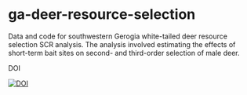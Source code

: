 # ga-deer-resource-selection
Data and code for southwestern Gerogia white-tailed deer resource selection SCR analysis.  The analysis involved estimating the effects of short-term bait sites on second- and third-order selection of male deer.

DOI

[![DOI](https://zenodo.org/badge/386705993.svg)](https://zenodo.org/badge/latestdoi/386705993)
